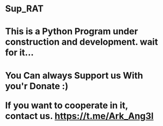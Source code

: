 # Sup_RAT

<h1>This is a Python Program under construction and development. wait for it...<h1/> 

You Can always Support us With you'r Donate :)

If you want to cooperate in it, contact us. https://t.me/Ark_Ang3l
